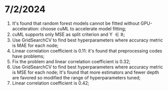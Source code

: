 # 7/2/2024
1. It's found that random forest models cannot be fitted without GPU-acceleration: choose cuML to accelerate model fitting;
2. cuML supports only MSE as split criterion and Y $\in \mathbb{R}$;
3. Use GridSearchCV to find best hyperparameters where accuracy metric is MAE for each node;
4. Linear correlation coefficient is 0.11: it's found that preprocessing codes have problems;
5. Fix the problem and linear correlation coefficient is 0.32;
6. Use GridSearchCV to find best hyperparameters where accuracy metric is MSE for each node; It's found that more estimators and fewer depth are favored so modified the range of hyperparameters tuned;
7. Linear correlation coefficient is 0.42;
